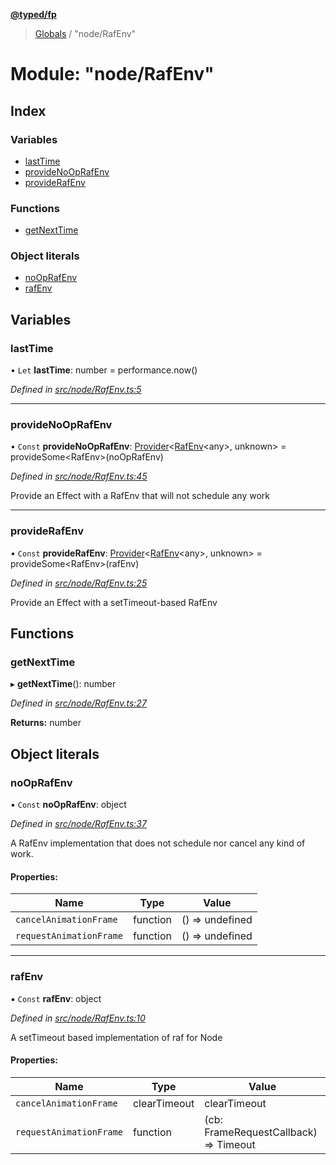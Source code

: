 **[@typed/fp](../README.md)**

> [Globals](../globals.md) / "node/RafEnv"

# Module: "node/RafEnv"

## Index

### Variables

* [lastTime](_node_rafenv_.md#lasttime)
* [provideNoOpRafEnv](_node_rafenv_.md#providenooprafenv)
* [provideRafEnv](_node_rafenv_.md#providerafenv)

### Functions

* [getNextTime](_node_rafenv_.md#getnexttime)

### Object literals

* [noOpRafEnv](_node_rafenv_.md#nooprafenv)
* [rafEnv](_node_rafenv_.md#rafenv)

## Variables

### lastTime

• `Let` **lastTime**: number = performance.now()

*Defined in [src/node/RafEnv.ts:5](https://github.com/TylorS/typed-fp/blob/559f273/src/node/RafEnv.ts#L5)*

___

### provideNoOpRafEnv

• `Const` **provideNoOpRafEnv**: [Provider](_effect_provide_.md#provider)\<[RafEnv](../interfaces/_dom_raf_.rafenv.md)\<any>, unknown> = provideSome\<RafEnv>(noOpRafEnv)

*Defined in [src/node/RafEnv.ts:45](https://github.com/TylorS/typed-fp/blob/559f273/src/node/RafEnv.ts#L45)*

Provide an Effect with a RafEnv that will not schedule any work

___

### provideRafEnv

• `Const` **provideRafEnv**: [Provider](_effect_provide_.md#provider)\<[RafEnv](../interfaces/_dom_raf_.rafenv.md)\<any>, unknown> = provideSome\<RafEnv>(rafEnv)

*Defined in [src/node/RafEnv.ts:25](https://github.com/TylorS/typed-fp/blob/559f273/src/node/RafEnv.ts#L25)*

Provide an Effect with a setTimeout-based RafEnv

## Functions

### getNextTime

▸ **getNextTime**(): number

*Defined in [src/node/RafEnv.ts:27](https://github.com/TylorS/typed-fp/blob/559f273/src/node/RafEnv.ts#L27)*

**Returns:** number

## Object literals

### noOpRafEnv

▪ `Const` **noOpRafEnv**: object

*Defined in [src/node/RafEnv.ts:37](https://github.com/TylorS/typed-fp/blob/559f273/src/node/RafEnv.ts#L37)*

A RafEnv implementation that does not schedule nor cancel any kind of work.

#### Properties:

Name | Type | Value |
------ | ------ | ------ |
`cancelAnimationFrame` | function | () => undefined |
`requestAnimationFrame` | function | () => undefined |

___

### rafEnv

▪ `Const` **rafEnv**: object

*Defined in [src/node/RafEnv.ts:10](https://github.com/TylorS/typed-fp/blob/559f273/src/node/RafEnv.ts#L10)*

A setTimeout based implementation of raf for Node

#### Properties:

Name | Type | Value |
------ | ------ | ------ |
`cancelAnimationFrame` | clearTimeout | clearTimeout |
`requestAnimationFrame` | function | (cb: FrameRequestCallback) => Timeout |
